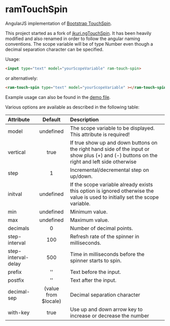 # ramTouchSpin

AngularJS implementation of [Bootstrap TouchSpin](https://github.com/istvan-ujjmeszaros/bootstrap-touchspin).

This project started as a fork of [jkuri.ngTouchSpin](https://github.com/jkuri/ngTouchSpin). It has been heavily modified and also renamed in order to follow the angular naming conventions.
The scope variable will be of type Number even though a decimal separation character can be specified.

Usage:

```html
<input type="text" model="yourScopeVariable" ram-touch-spin>
```

or alternatively:

```html
<ram-touch-spin type="text" model="yourScopeVariable" ></ram-touch-spin>
```

Example usage can also be found in the [demo file](https://github.com/sjoerd222888/ramTouchSpin/demo/demo.html).

Various options are available  as described  in the following table:

| Attribute           | Default              | Description |
|:------------------- |:--------------------:|:----------------------------------------------------------------------------------------------------------------------------------------------- |
| model               | undefined            | The scope variable to be displayed. This attribute is required!                                                                                 |
| vertical            | true                 | If true show up and down buttons on the right hand side of the input or show plus (+) and (-) buttons on the right and left side otherwise      |
| step                | 1                    | Incremental/decremental step on up/down.                                                                                                        |
| initval             | undefined            | If the scope variable already exists this option is ignored otherwise the value is used to initially  set the scope variable.                   |
| min                 | undefined            | Minimum value.                                                                                                                                  |
| max                 | undefined            | Maximum value.                                                                                                                                  |
| decimals            | 0                    | Number of decimal points.                                                                                                                       |
| step-interval       | 100                  | Refresh rate of the spinner in milliseconds.                                                                                                    |
| step-interval-delay | 500                  | Time in milliseconds before the spinner starts to spin.                                                                                         |
| prefix              | ''                   | Text before the input.                                                                                                                          |
| postfix             | ''                   | Text after the input.                                                                                                                           |
| decimal-sep         | (value from $locale) | Decimal separation character                                                                                                                    |
| with-key            | true                 | Use up and down arrow key to increase  or decrease the number                                                                                   |